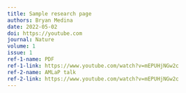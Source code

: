 ```yaml
---
title: Sample research page
authors: Bryan Medina
date: 2022-05-02
doi: https://youtube.com
journal: Nature
volume: 1
issue: 1
ref-1-name: PDF
ref-1-link: https://www.youtube.com/watch?v=mEPUHjNGw2c
ref-2-name: AMLaP talk
ref-2-link: https://www.youtube.com/watch?v=mEPUHjNGw2c
---
```

